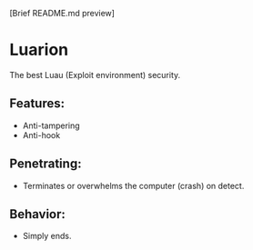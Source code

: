 [Brief README.md preview]

# Luarion
The best Luau (Exploit environment) security.

## Features:
- Anti-tampering
- Anti-hook

## Penetrating:
- Terminates or overwhelms the computer (crash) on detect.

## Behavior:
- Simply ends.
